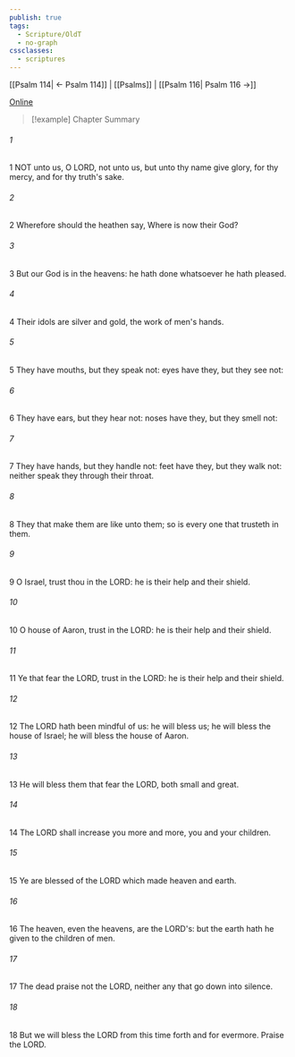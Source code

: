 ```yaml
---
publish: true
tags:
  - Scripture/OldT
  - no-graph
cssclasses:
  - scriptures
---
```

[[Psalm 114| ← Psalm 114]] | [[Psalms]] | [[Psalm 116| Psalm 116 →]]

[Online](https://churchofjesuschrist.org/study/scriptures/ot/ps/115?lang=eng)

>[!example] Chapter Summary
>
###### 1
1 NOT unto us, O LORD, not unto us, but unto thy name give glory, for thy mercy, and for thy truth's sake.
###### 2
2 Wherefore should the heathen say, Where is now their God?
###### 3
3 But our God is in the heavens: he hath done whatsoever he hath pleased.
###### 4
4 Their idols are silver and gold, the work of men's hands.
###### 5
5 They have mouths, but they speak not: eyes have they, but they see not:
###### 6
6 They have ears, but they hear not: noses have they, but they smell not:
###### 7
7 They have hands, but they handle not: feet have they, but they walk not: neither speak they through their throat.
###### 8
8 They that make them are like unto them; so is every one that trusteth in them.
###### 9
9 O Israel, trust thou in the LORD: he is their help and their shield.
###### 10
10 O house of Aaron, trust in the LORD: he is their help and their shield.
###### 11
11 Ye that fear the LORD, trust in the LORD: he is their help and their shield.
###### 12
12 The LORD hath been mindful of us: he will bless us; he will bless the house of Israel; he will bless the house of Aaron.
###### 13
13 He will bless them that fear the LORD, both small and great.
###### 14
14 The LORD shall increase you more and more, you and your children.
###### 15
15 Ye are blessed of the LORD which made heaven and earth.
###### 16
16 The heaven, even the heavens, are the LORD's: but the earth hath he given to the children of men.
###### 17
17 The dead praise not the LORD, neither any that go down into silence.
###### 18
18 But we will bless the LORD from this time forth and for evermore.  Praise the LORD.



